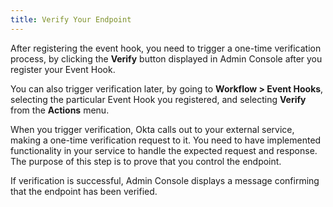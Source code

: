 ```yaml
---
title: Verify Your Endpoint
---
```


After registering the event hook, you need to trigger a one-time verification process, by clicking the **Verify** button displayed in Admin Console after you register your Event Hook.

You can also trigger verification later, by going to **Workflow > Event Hooks**, selecting the particular Event Hook you registered, and selecting **Verify** from the **Actions** menu.

When you trigger verification, Okta calls out to your external service, making a one-time verification request to it. You need to have implemented functionality in your service to handle the expected request and response. The purpose of this step is to prove that you control the endpoint. 

If verification is successful, Admin Console displays a message confirming that the endpoint has been verified.

<NextSectionLink/>

